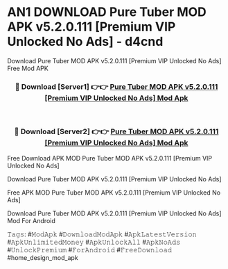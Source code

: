 # AN1 DOWNLOAD Pure Tuber MOD APK v5.2.0.111 [Premium VIP Unlocked No Ads] - d4cnd
Download Pure Tuber MOD APK v5.2.0.111 [Premium VIP Unlocked No Ads] Free Mod APK

<div align="center">
<h3>🔴 Download [Server1] 👉👉 <a href="https://apk-comot.site?title=Pure_Tuber_MOD_APK_v5.2.0.111_[Premium_VIP_Unlocked_No_Ads]">Pure Tuber MOD APK v5.2.0.111 [Premium VIP Unlocked No Ads] Mod Apk</a></h3><br>

<h3>🔴 Download [Server2] 👉👉 <a href="https://apk-comot.site?title=Pure_Tuber_MOD_APK_v5.2.0.111_[Premium_VIP_Unlocked_No_Ads]">Pure Tuber MOD APK v5.2.0.111 [Premium VIP Unlocked No Ads] Mod Apk</a></h3>
</div>


Free Download APK MOD Pure Tuber MOD APK v5.2.0.111 [Premium VIP Unlocked No Ads]

Download Pure Tuber MOD APK v5.2.0.111 [Premium VIP Unlocked No Ads] 

Free APK MOD Pure Tuber MOD APK v5.2.0.111 [Premium VIP Unlocked No Ads] 

Download Pure Tuber MOD APK v5.2.0.111 [Premium VIP Unlocked No Ads] Mod For Android

𝚃𝚊𝚐𝚜: #𝙼𝚘𝚍𝙰𝚙𝚔 #𝙳𝚘𝚠𝚗𝚕𝚘𝚊𝚍𝙼𝚘𝚍𝙰𝚙𝚔 #𝙰𝚙𝚔𝙻𝚊𝚝𝚎𝚜𝚝𝚅𝚎𝚛𝚜𝚒𝚘𝚗 #𝙰𝚙𝚔𝚄𝚗𝚕𝚒𝚖𝚒𝚝𝚎𝚍𝙼𝚘𝚗𝚎𝚢 #𝙰𝚙𝚔𝚄𝚗𝚕𝚘𝚌𝚔𝙰𝚕𝚕 #𝙰𝚙𝚔𝙽𝚘𝙰𝚍𝚜 #𝚄𝚗𝚕𝚘𝚌𝚔𝙿𝚛𝚎𝚖𝚒𝚞𝚖 #𝙵𝚘𝚛𝙰𝚗𝚍𝚛𝚘𝚒𝚍 #𝙵𝚛𝚎𝚎𝙳𝚘𝚠𝚗𝚕𝚘𝚊𝚍 #home_design_mod_apk